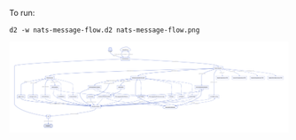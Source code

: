 To run: 
```
d2 -w nats-message-flow.d2 nats-message-flow.png
```

![image info](nats-message-flow.png)